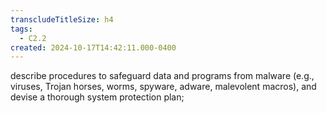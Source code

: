 ```yaml
---
transcludeTitleSize: h4
tags:
  - C2.2
created: 2024-10-17T14:42:11.000-0400
---
```

describe procedures to safeguard data and programs from malware (e.g., viruses, Trojan horses, worms, spyware, adware, malevolent macros), and devise a thorough system protection plan;